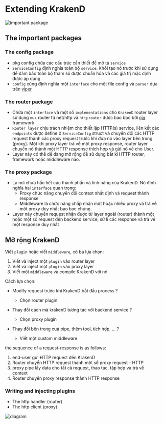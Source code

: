 # Extending KrakenD

![important package](https://www.krakend.io/images/documentation/config-router-proxy-packages.png)

## The important packages

### The config package

- pkg config chứa các cấu trúc cần thiết để mô tả `service`
- `ServiceConfig` định nghĩa toàn bộ `service`. Khỏi tạo nó trước khi sử dụng để đảm bảo toàn bộ tham số được chuẩn hóa và các giá trị mặc định được áp dụng
- `config` cũng định nghĩa một `interface` cho một file config và `parser` dựa trên [viper](https://github.com/spf13/viper)

### The router package

- Chứa một `interface` và một số `implementations` cho `KrakenD` router layer sử dụng `mux` router từ net/http và `httprouter` được bao bọc bởi [gin](https://github.com/gin-gonic/gin) framework
- `Router layer` chịu trách nhiệm cho thiết lập HTTP(s) service, liên kết các `endpoints` được define ở `ServiceConfig` struct và chuyển đổi các HTTP request thành các proxy request trước khi đưa nó vào layer bên trong (proxy). Một khi proxy layer trả về một proxy response, router layer chuyển nó thành một HTTP response thích hợp và gửi nó về cho User.
- Layer này có thể dễ dàng mở rộng để sử dụng bất kì HTTP router, framework hoặc middleware nào.

### The proxy package

- Là nơi chứa hầu hết các thành phần và tính năng của KrakenD. Nó định nghĩa hai `interface` quan trọng:
    - Proxy chức năng chuyển đổi context nhất định và request thành response
    - Middleware là chức năng chấp nhận một hoặc nhiều proxy và trả về một proxy duy nhất bao bọc chúng.
- Layer này chuyển request nhận được từ layer ngoài (router) thành một hoặc một số request đền backend service, sử lí các response và trả về một response duy nhất

## Mở rộng KrakenD

Viết `plugin` hoặc viết `middleware`, có ba lựa chọn:

1. Viết và inject một `plugin` vào router layer
2. Viết và inject một `plugin` vào proxy layer
3. Viết một `middleware` và compile KrakenD với nó

Cách lựa chọn:

- Modify request trước khi KrakenD bắt đầu process ?
  - Chọn router plugin

- Thay đổi cách mà krakenD tương tác với backend service ?
  - Chọn proxy plugin

- Thay đổi bên trong cuả pipe, thêm tool, tích hợp, ... ?
  - Viết một custom middleware

the sequence of a request-response is as follows:

1. end-user gửi HTTP request đến KrakenD
2. Router chuyển HTTP request thành một số proxy request - HTTP
3. proxy pipe lấy data cho tất cả request, thao tác, tập hợp và trả về context 
4. Router chuyển proxy response thành HTTP response

### Writing and injecting plugins

- The http handler (router)
- The http client (proxy)

![diagram](https://www.krakend.io/images/documentation/krakend-plugins.png)

